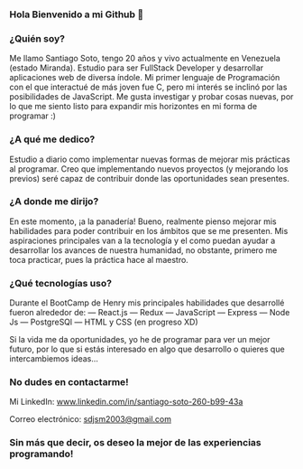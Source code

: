 ### Hola Bienvenido a mi Github 👋

### ¿Quién soy? 
Me llamo Santiago Soto, tengo 20 años y vivo actualmente en Venezuela (estado Miranda). Estudio para ser FullStack Developer y desarrollar aplicaciones web de diversa índole. Mi primer lenguaje de Programación con el que interactué de más joven fue C, pero mi interés se inclinó por las posibilidades de JavaScript.
Me gusta investigar y probar cosas nuevas, por lo que me siento listo para expandir mis horizontes en mi forma de programar :)

### ¿A qué me dedico?
Estudio a diario como implementar nuevas formas de mejorar mis prácticas al programar. Creo que implementando nuevos proyectos (y mejorando los previos) seré capaz de contribuir donde las oportunidades sean presentes.

### ¿A donde me dirijo?
En este momento, ¡a la panadería! 
Bueno, realmente pienso mejorar mis habilidades para poder contribuir en los ámbitos que se me presenten. Mis aspiraciones principales van a la tecnología y el como puedan ayudar a desarrollar los avances de nuestra humanidad, no obstante, primero me toca practicar, pues la práctica hace al maestro.

### ¿Qué tecnologías uso?
Durante el BootCamp de Henry mis principales habilidades que desarrollé fueron alrededor de:
 — React.js
 — Redux
 — JavaScript
 — Express
 — Node Js
 — PostgreSQl
 — HTML y CSS (en progreso XD)

 Si la vida me da oportunidades, yo he de programar para ver un mejor futuro, por lo que si estás interesado en algo que desarrollo o quieres que intercambiemos ideas...
### No dudes en contactarme!
Mi LinkedIn: www.linkedin.com/in/santiago-soto-260-b99-43a

Correo electrónico: sdjsm2003@gmail.com

### Sin más que decir, os deseo la mejor de las experiencias programando!

<!--
**SH-ur/SH-ur** is a ✨ _special_ ✨ repository because its `README.md` (this file) appears on your GitHub profile.

Here are some ideas to get you started:

- 🔭 I’m currently working on ...
- 🌱 I’m currently learning ...
- 👯 I’m looking to collaborate on ...
- 🤔 I’m looking for help with ...
- 💬 Ask me about ...
- 📫 How to reach me: ...
- 😄 Pronouns: ...
- ⚡ Fun fact: ...
-->

